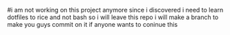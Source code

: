 
#i am  not working on this project anymore
since  i discovered i need to learn dotfiles to rice and not bash so i will leave this repo i will make a branch to make you guys commit on it if anyone wants to coninue this



